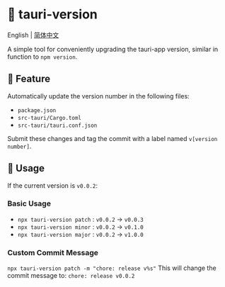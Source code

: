 # :tada: tauri-version

English | [简体中文](./README-zh.md)

A simple tool for conveniently upgrading the tauri-app version, similar in function to `npm version`.

## :rocket: Feature

Automatically update the version number in the following files:

- `package.json`
- `src-tauri/Cargo.toml`
- `src-tauri/tauri.conf.json`

Submit these changes and tag the commit with a label named `v[version number]`.

## :wrench: Usage

If the current version is `v0.0.2`:

### Basic Usage

- `npx tauri-version patch` : `v0.0.2` -> `v0.0.3`
- `npx tauri-version minor` : `v0.0.2` -> `v0.1.0`
- `npx tauri-version major` : `v0.0.2` -> `v1.0.0`

### Custom Commit Message

`npx tauri-version patch -m "chore: release v%s"`
This will change the commit message to:
`chore: release v0.0.2`
